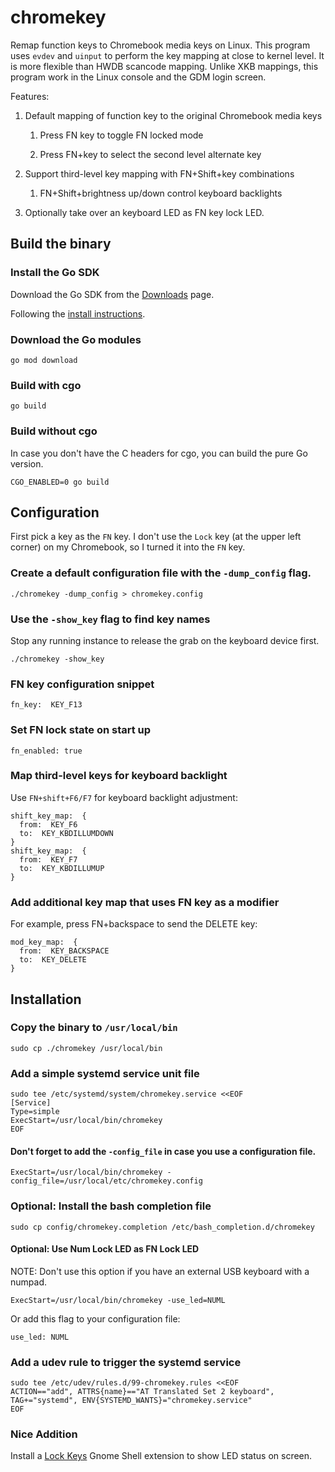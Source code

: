 # chromekey

Remap function keys to Chromebook media keys on Linux. This program uses `evdev` and `uinput` to perform the key mapping at close to kernel level. It is more flexible than HWDB scancode mapping. Unlike XKB mappings, this program work in the Linux console and the GDM login screen.

Features:

1. Default mapping of function key to the original Chromebook media keys

    1. Press FN key to toggle FN locked mode

    2. Press FN+key to select the second level alternate key

2. Support third-level key mapping with FN+Shift+key combinations

    1. FN+Shift+brightness up/down control keyboard backlights

3. Optionally take over an keyboard LED as FN key lock LED.

## Build the binary

### Install the Go SDK

Download the Go SDK from the [Downloads](https://go.dev/dl/) page.

Following the [install instructions](https://go.dev/doc/install).

### Download the Go modules

```
go mod download
```

### Build with cgo

```
go build
```

### Build without cgo

In case you don't have the C headers for cgo, you can build the pure Go version.

```
CGO_ENABLED=0 go build
```

## Configuration

First pick a key as the `FN` key. I don't use the `Lock` key (at the upper left corner) on my Chromebook, so I turned it into the `FN` key.

### Create a default configuration file with the `-dump_config` flag.

```
./chromekey -dump_config > chromekey.config
```

### Use the `-show_key` flag to find key names

Stop any running instance to release the grab on the keyboard device first.

```
./chromekey -show_key
```

### FN key configuration snippet

```
fn_key:  KEY_F13
```

### Set FN lock state on start up

```
fn_enabled: true
```

### Map third-level keys for keyboard backlight

Use `FN+shift+F6/F7` for keyboard backlight adjustment:

```
shift_key_map:  {
  from:  KEY_F6
  to:  KEY_KBDILLUMDOWN
}
shift_key_map:  {
  from:  KEY_F7
  to:  KEY_KBDILLUMUP
}
```

### Add additional key map that uses FN key as a modifier

For example, press FN+backspace to send the DELETE key:

```
mod_key_map:  {
  from:  KEY_BACKSPACE
  to:  KEY_DELETE
}
```

## Installation

### Copy the binary to `/usr/local/bin`

```
sudo cp ./chromekey /usr/local/bin
```

### Add a simple systemd service unit file

```
sudo tee /etc/systemd/system/chromekey.service <<EOF
[Service]
Type=simple
ExecStart=/usr/local/bin/chromekey
EOF
```

#### Don't forget to add the `-config_file` in case you use a configuration file.

```
ExecStart=/usr/local/bin/chromekey -config_file=/usr/local/etc/chromekey.config
```

### Optional: Install the bash completion file

```
sudo cp config/chromekey.completion /etc/bash_completion.d/chromekey
```

#### Optional: Use Num Lock LED as FN Lock LED

NOTE: Don't use this option if you have an external USB keyboard with a numpad.

```
ExecStart=/usr/local/bin/chromekey -use_led=NUML
```

Or add this flag to your configuration file:

```
use_led: NUML
```

### Add a udev rule to trigger the systemd service

```
sudo tee /etc/udev/rules.d/99-chromekey.rules <<EOF
ACTION=="add", ATTRS{name}=="AT Translated Set 2 keyboard", TAG+="systemd", ENV{SYSTEMD_WANTS}="chromekey.service"
EOF
```

### Nice Addition

Install a [Lock Keys](https://extensions.gnome.org/extension/36/lock-keys/) Gnome Shell extension to show LED status on screen.

